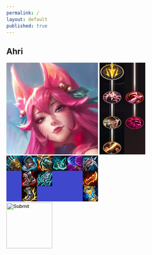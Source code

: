 ```yaml
---
permalink: /
layout: default
published: true
---
```

## Ahri
<p>
<div id=Ahri>
  <img src="/Off_Meta_Builds/Ahri/240x240.png" width="240" height="240">
  <img src="/Off_Meta_Builds/Ahri/Runes.png" width="120" height="240">
  <br><img src="/Off_Meta_Builds/Ahri/Items.png" width="240" height="120">
</div>
<input type=image src="/Off_Meta_Builds/Ahri/240x240.png" width=120px height=120px onclick=showHide();>
</p>
	<script>
        function showHide() {
        if(document.getElementById('Ahri') .style.display!=='block'){
            document.getElementById('Ahri')
                    .style.display = "block";
        	}
        else{
            document.getElementById('Ahri')
                    .style.display = "none";
        	}
        }
	</script>
